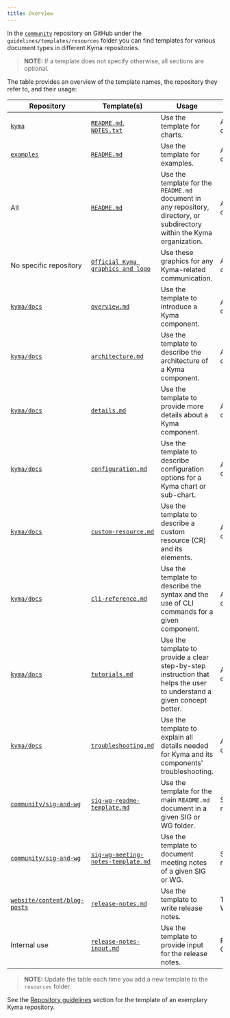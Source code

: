 ```yaml
---
title: Overview
---
```


In the [`community`](https://github.com/kyma-project/community/tree/master/guidelines/templates/resources) repository on GitHub under the `guidelines/templates/resources` folder you can find templates for various document types in different Kyma repositories.

>**NOTE:** If a template does not specify otherwise, all sections are optional.

The table provides an overview of the template names, the repository they refer to, and their usage:

| Repository | Template(s) | Usage | Author |
|---|---|---|---|
| [`kyma`](https://github.com/kyma-project/kyma)| [`README.md`](./resources/chart_README.md), [`NOTES.txt`](./resources/NOTES.txt) | Use the template for charts. | All contributors |
| [`examples`](https://github.com/kyma-project/examples) | [`README.md`](./resources/example_README.md) | Use the template for examples. | All contributors |
| All | [`README.md`](../../guidelines/internal-guidelines/repository-template/template/README.md) | Use the template for the `README.md` document in any repository, directory, or subdirectory within the Kyma organization. | All contributors |
| No specific repository | [`Official Kyma graphics and logo`](./resources/assets) | Use these graphics for any Kyma-related communication. | All contributors |
| [`kyma/docs`](https://github.com/kyma-project/kyma/tree/master/docs) | [`overview.md`](./resources/overview.md) | Use the template to introduce a Kyma component. | All contributors |
| [`kyma/docs`](https://github.com/kyma-project/kyma/tree/master/docs) | [`architecture.md`](./resources/architecture.md) | Use the template to describe the architecture of a Kyma component. | All contributors |
| [`kyma/docs`](https://github.com/kyma-project/kyma/tree/master/docs) | [`details.md`](./resources/details.md) | Use the template to provide more details about a Kyma component. | All contributors |
| [`kyma/docs`](https://github.com/kyma-project/kyma/tree/master/docs) | [`configuration.md`](./resources/configuration.md) | Use the template to describe configuration options for a Kyma chart or sub-chart. | All contributors |
| [`kyma/docs`](https://github.com/kyma-project/kyma/tree/master/docs) | [`custom-resource.md`](./resources/custom-resource.md) | Use the template to describe a custom resource (CR) and its elements. | All contributors |
| [`kyma/docs`](https://github.com/kyma-project/kyma/tree/master/docs) | [`cli-reference.md`](./resources/cli-reference.md) | Use the template to describe the syntax and the use of CLI commands for a given component. | All contributors |
| [`kyma/docs`](https://github.com/kyma-project/kyma/tree/master/docs) | [`tutorials.md`](./resources/tutorials.md) | Use the template to provide a clear step-by-step instruction that helps the user to understand a given concept better. | All contributors |
| [`kyma/docs`](https://github.com/kyma-project/kyma/tree/master/docs) | [`troubleshooting.md`](./resources/troubleshooting.md) | Use the template to explain all details needed for Kyma and its components' troubleshooting. | All contributors |
| [`community/sig-and-wg`](https://github.com/kyma-project/community/tree/master/sig-and-wg) | [`sig-wg-readme-template.md`](./resources/sig-wg-readme-template.md) | Use the template for the main `README.md` document in a given SIG or WG folder. | SIG and WG members |
| [`community/sig-and-wg`](https://github.com/kyma-project/community/tree/master/sig-and-wg) | [`sig-wg-meeting-notes-template.md`](./resources/sig-wg-meeting-notes-template.md) | Use the template to document meeting notes of a given SIG or WG. | SIG and WG members |
| [`website/content/blog-posts`](https://github.com/kyma-project/website/tree/master/content/blog-posts) | [`release-notes.md`](./resources/release-notes.md) | Use the template to write release notes. | Technical Writers |
| Internal use | [`release-notes-input.md`](./resources/release-notes-input.md) | Use the template to provide input for the release notes. | Product Owners |


>**NOTE:** Update the table each time you add a new template to the `resources` folder.

See the [Repository guidelines](../repository-guidelines/) section for the template of an exemplary Kyma repository.
